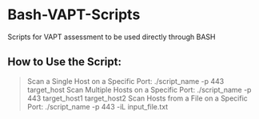 # Bash-VAPT-Scripts
Scripts for VAPT assessment to be used directly through BASH

## How to Use the Script:

>Scan a Single Host on a Specific Port: ./script_name -p 443 target_host
>Scan Multiple Hosts on a Specific Port: ./script_name -p 443 target_host1 target_host2
>Scan Hosts from a File on a Specific Port: ./script_name -p 443 -iL input_file.txt
